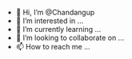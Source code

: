 - 👋 Hi, I’m @Chandangup
- 👀 I’m interested in ...
- 🌱 I’m currently learning ...
- 💞️ I’m looking to collaborate on ...
- 📫 How to reach me ...

<!---
Chandangup/Chandangup is a ✨ special ✨ repository because its `README.md` (this file) appears on your GitHub profile.
You can click the Preview link to take a look at your changes.
--->
